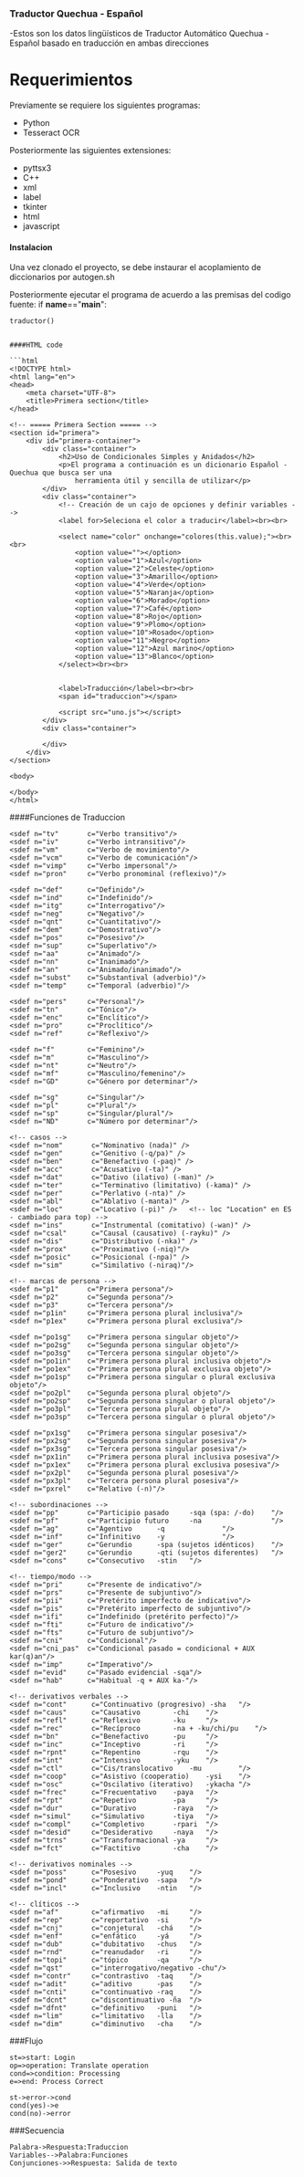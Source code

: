 ### Traductor Quechua - Español

-Estos son los datos lingüísticos de Traductor Automático Quechua - Español basado en traducción en ambas direcciones

# Requerimientos

Previamente se requiere los siguientes programas:
- Python 
- Tesseract OCR

Posteriormente las siguientes extensiones:
- pyttsx3 
- C++
- xml
- label
- tkinter 
- html
- javascript

#### Instalacion

Una vez clonado el proyecto, se debe instaurar el acoplamiento de diccionarios por autogen.sh

Posteriormente ejecutar el programa de acuerdo a las premisas del codigo fuente:
   if __name__=="__main__":

    traductor()

```

####HTML code

```html
<!DOCTYPE html>
<html lang="en">
<head>
    <meta charset="UTF-8">
    <title>Primera section</title>
</head>

<!-- ===== Primera Section ===== -->
<section id="primera">
    <div id="primera-container">
        <div class="container">
            <h2>Uso de Condicionales Simples y Anidados</h2>
            <p>El programa a continuación es un dicionario Español -  Quechua que busca ser una
                herramienta útil y sencilla de utilizar</p>
        </div>
        <div class="container">
            <!-- Creación de un cajo de opciones y definir variables -->
            <label for>Seleciona el color a traducir</label><br><br>

            <select name="color" onchange="colores(this.value);"><br><br>
                <option value=""></option>
                <option value="1">Azul</option>
                <option value="2">Celeste</option>
                <option value="3">Amarillo</option>
                <option value="4">Verde</option>
                <option value="5">Naranja</option>
                <option value="6">Morado</option>
                <option value="7">Café</option>
                <option value="8">Rojo</option>
                <option value="9">Plomo</option>
                <option value="10">Rosado</option>
                <option value="11">Negro</option>
                <option value="12">Azul marino</option>
                <option value="13">Blanco</option>
            </select><br><br>


            <label>Traducción</label><br><br>
            <span id="traduccion"></span>

            <script src="uno.js"></script>
        </div>
        <div class="container">

        </div>
    </div>
</section>

<body>

</body>
</html>
```


####Funciones de Traduccion

<sdef n="n"        c="Nombre"/>
    <sdef n="np"       c="Nombre propio"/>
    <sdef n="adj"      c="Adjetivo"/>
    <sdef n="ant"      c="Antróponimo"/>
    <sdef n="cog"      c="Apellido"/>
    <sdef n="top"      c="Topónimo"/>
    <sdef n="al"       c="NP otro"/>
    <sdef n="adv"      c="Adverbio / (Relativo) adverbial"/>
    <sdef n="cnjadv"   c="Conjunción adverbial"/>
    <sdef n="cnjcoo"   c="Conjunción coordinante"/>
    <sdef n="cnjsub"   c="Conjunción subordinante"/>
    <sdef n="det"      c="Determinante"/>
    <sdef n="detnt"    c="Determinante neutro"/>
    <sdef n="num"      c="Numeral"/>
    <sdef n="numM"     c="Numeral (Múltiplos: 10, 100 ...)"/>
    <sdef n="ord"      c="Numeral ordinal"/>
    <sdef n="pr"       c="Preposición"/>
    <sdef n="post"     c="Postposición"/>
    <sdef n="preadv"   c="Preadverbio"/>
    <sdef n="preadj"   c="Preadjetivo"/>
    <sdef n="predet"   c="Preterminante"/>
    <sdef n="prn"      c="Pronombre"/>
    <sdef n="rel"      c="Relativo"/>
    <sdef n="ij"       c="Interjeción"/>
    <sdef n="vblex"    c="Verbo"/>
    <sdef n="vbmod"    c="Verbo modal"/>
    <sdef n="vbaux"    c="Verbo auxiliar"/>
    <sdef n="vbser"    c="Verbo 'ser'"/>
    <sdef n="vbhaver"  c="Verbo 'haver'"/>
    <sdef n="vbex"     c="Verbo existencial"/>
    <sdef n="vbcop"    c="Verbo - cópula"/>
    
    <sdef n="tv"       c="Verbo transitivo"/>
    <sdef n="iv"       c="Verbo intransitivo"/>
    <sdef n="vm"       c="Verbo de movimiento"/>
    <sdef n="vcm"      c="Verbo de comunicación"/>
    <sdef n="vimp"     c="Verbo impersonal"/>
    <sdef n="pron"     c="Verbo pronominal (reflexivo)"/>
    
    <sdef n="def"      c="Definido"/>
    <sdef n="ind"      c="Indefinido"/>
    <sdef n="itg"      c="Interrogativo"/>
    <sdef n="neg"      c="Negativo"/>
    <sdef n="qnt"      c="Cuantitativo"/>
    <sdef n="dem"      c="Demostrativo"/>
    <sdef n="pos"      c="Posesivo"/>
    <sdef n="sup"      c="Superlativo"/>
    <sdef n="aa"       c="Animado"/>
    <sdef n="nn"       c="Inanimado"/>
    <sdef n="an"       c="Animado/inanimado"/>
    <sdef n="subst"    c="Substantival (adverbio)"/>
    <sdef n="temp"     c="Temporal (adverbio)"/>
    
    <sdef n="pers"     c="Personal"/>
    <sdef n="tn"       c="Tónico"/>
    <sdef n="enc"      c="Enclítico"/>
    <sdef n="pro"      c="Proclítico"/>
    <sdef n="ref"      c="Reflexivo"/>

    <sdef n="f"        c="Feminino"/>
    <sdef n="m"        c="Masculino"/>
    <sdef n="nt"       c="Neutro"/>
    <sdef n="mf"       c="Masculino/femenino"/>
    <sdef n="GD"       c="Género por determinar"/>
    
    <sdef n="sg"       c="Singular"/>
    <sdef n="pl"       c="Plural"/>
    <sdef n="sp"       c="Singular/plural"/>
    <sdef n="ND"       c="Número por determinar"/>
    
    <!-- casos -->
    <sdef n="nom"       c="Nominativo (nada)" />
    <sdef n="gen"       c="Genitivo (-q/pa)" />
    <sdef n="ben"       c="Benefactivo (-paq)" />
    <sdef n="acc"       c="Acusativo (-ta)" />
    <sdef n="dat"       c="Dativo (ilativo) (-man)" />
    <sdef n="ter"       c="Terminativo (limitativo) (-kama)" />
    <sdef n="per"       c="Perlativo (-nta)" />
    <sdef n="abl"       c="Ablativo (-manta)" />
    <sdef n="loc"       c="Locativo (-pi)" />   <!-- loc "Location" en ES - cambiado para top) -->
    <sdef n="ins"       c="Instrumental (comitativo) (-wan)" />
    <sdef n="csal"      c="Causal (causativo) (-rayku)" />
    <sdef n="dis"       c="Distributivo (-nka)" />
    <sdef n="prox"      c="Proximativo (-niq)"/>
    <sdef n="posic"     c="Posicional (-npa)" />
    <sdef n="sim"       c="Similativo (-niraq)"/>
    
    <!-- marcas de persona -->
    <sdef n="p1"       c="Primera persona"/>
    <sdef n="p2"       c="Segunda persona"/>
    <sdef n="p3"       c="Tercera persona"/>
    <sdef n="p1in"     c="Primera persona plural inclusiva"/>
    <sdef n="p1ex"     c="Primera persona plural exclusiva"/>
    
    <sdef n="po1sg"    c="Primera persona singular objeto"/>
    <sdef n="po2sg"    c="Segunda persona singular objeto"/>
    <sdef n="po3sg"    c="Tercera persona singular objeto"/>
    <sdef n="po1in"    c="Primera persona plural inclusiva objeto"/>
    <sdef n="po1ex"    c="Primera persona plural exclusiva objeto"/>
    <sdef n="po1sp"    c="Primera persona singular o plural exclusiva objeto"/>
    <sdef n="po2pl"    c="Segunda persona plural objeto"/>
    <sdef n="po2sp"    c="Segunda persona singular o plural objeto"/>
    <sdef n="po3pl"    c="Tercera persona plural objeto"/>
    <sdef n="po3sp"    c="Tercera persona singular o plural objeto"/>
    
    <sdef n="px1sg"    c="Primera persona singular posesiva"/>
    <sdef n="px2sg"    c="Segunda persona singular posesiva"/>
    <sdef n="px3sg"    c="Tercera persona singular posesiva"/>
    <sdef n="px1in"    c="Primera persona plural inclusiva posesiva"/>
    <sdef n="px1ex"    c="Primera persona plural exclusiva posesiva"/>
    <sdef n="px2pl"    c="Segunda persona plural posesiva"/>
    <sdef n="px3pl"    c="Tercera persona plural posesiva"/>
    <sdef n="pxrel"    c="Relativo (-n)"/>
    
    <!-- subordinaciones -->
    <sdef n="pp"       c="Participio pasado     -sqa (spa: /-do)    "/>
    <sdef n="pf"       c="Participio futuro     -na                 "/>
    <sdef n="ag"       c="Agentivo      -q              "/>
    <sdef n="inf"      c="Infinitivo    -y              "/>
    <sdef n="ger"      c="Gerundio      -spa (sujetos idénticos)    "/>
    <sdef n="ger2"     c="Gerundio      -qti (sujetos diferentes)   "/>
    <sdef n="cons"     c="Consecutivo   -stin   "/>
    
    <!-- tiempo/modo -->
    <sdef n="pri"      c="Presente de indicativo"/>
    <sdef n="prs"      c="Presente de subjuntivo"/>
    <sdef n="pii"      c="Pretérito imperfecto de indicativo"/>
    <sdef n="pis"      c="Pretérito imperfecto de subjuntivo"/>
    <sdef n="ifi"      c="Indefinido (pretérito perfecto)"/>
    <sdef n="fti"      c="Futuro de indicativo"/>
    <sdef n="fts"      c="Futuro de subjuntivo"/>
    <sdef n="cni"      c="Condicional"/>
    <sdef n="cni_pas"  c="Condicional pasado = condicional + AUX kar(q)an"/>
    <sdef n="imp"      c="Imperativo"/>
    <sdef n="evid"     c="Pasado evidencial -sqa"/>
    <sdef n="hab"      c="Habitual -q + AUX ka-"/>
    
    <!-- derivativos verbales -->
    <sdef n="cont"      c="Continuativo (progresivo) -sha   "/>
    <sdef n="caus"      c="Causativo        -chi    "/>
    <sdef n="refl"      c="Reflexivo        -ku     "/>
    <sdef n="rec"       c="Recíproco        -na + -ku/chi/pu    "/>
    <sdef n="bn"        c="Benefactivo      -pu     "/>
    <sdef n="inc"       c="Inceptivo        -ri     "/>
    <sdef n="rpnt"      c="Repentino        -rqu    "/>
    <sdef n="int"       c="Intensivo        -yku    "/>
    <sdef n="ctl"       c="Cis/translocativo    -mu         "/>
    <sdef n="coop"      c="Asistivo (cooperatio)    -ysi    "/>
    <sdef n="osc"       c="Oscilativo (iterativo)   -ykacha "/>
    <sdef n="frec"      c="Frecuentativo    -paya   "/>
    <sdef n="rpt"       c="Repetivo         -pa     "/>
    <sdef n="dur"       c="Durativo         -raya   "/>
    <sdef n="simul"     c="Simulativo       -tiya   "/>
    <sdef n="compl"     c="Completivo       -rpari  "/>
    <sdef n="desid"     c="Desiderativo     -naya   "/>
    <sdef n="trns"      c="Transformacional -ya     "/>
    <sdef n="fct"       c="Factitivo        -cha    "/>
    
    <!-- derivativos nominales -->
    <sdef n="poss"      c="Posesivo     -yuq    "/>
    <sdef n="pond"      c="Ponderativo  -sapa   "/>
    <sdef n="incl"      c="Inclusivo    -ntin   "/>
    
    <!-- clíticos -->
    <sdef n="af"        c="afirmativo   -mi     "/>
    <sdef n="rep"       c="reportativo  -si     "/>
    <sdef n="cnj"       c="conjetural   -chá    "/>
    <sdef n="enf"       c="enfático     -yá     "/>
    <sdef n="dub"       c="dubitativo   -chus   "/>
    <sdef n="rnd"       c="reanudador   -ri     "/>
    <sdef n="topi"      c="tópico       -qa     "/>
    <sdef n="qst"       c="interrogativo/negativo -chu"/>
    <sdef n="contr"     c="contrastivo  -taq    "/>
    <sdef n="adit"      c="aditivo      -pas    "/>
    <sdef n="cnti"      c="continuativo -raq    "/>
    <sdef n="dcnt"      c="discontinuativo -ña  "/>
    <sdef n="dfnt"      c="definitivo   -puni   "/>
    <sdef n="lim"       c="limitativo   -lla    "/>
    <sdef n="dim"       c="diminutivo   -cha    "/>


###Flujo

```flow
st=>start: Login
op=>operation: Translate operation
cond=>condition: Processing
e=>end: Process Correct

st->error->cond
cond(yes)->e
cond(no)->error
```

###Secuencia
                    
```seq
Palabra->Respuesta:Traduccion 
Variables-->Palabra:Funciones 
Conjunciones->>Respuesta: Salida de texto
```


